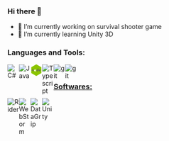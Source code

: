 ### Hi there 👋

- 🔭 I’m currently working on survival shooter game
- 🌱 I’m currently learning Unity 3D


### Languages and Tools:
<a href="https://docs.microsoft.com/pt-br/dotnet/csharp/" target="_blank"><img align="left" alt="C#" width="26px" src="https://storage.googleapis.com/hcode.com.br/courses/65/logo_svg5fd776bc276da.svg" /></a>
<a href="https://www.java.com" target="_blank"><img align="left" alt="Java" width="26px" src="https://image.flaticon.com/icons/png/512/226/226777.png" /></a>
<a href="https://nodejs.org/en/" target="_blank"><img align="left" alt="NodeJs" width="26px" src="https://raw.githubusercontent.com/robsonkades/vscode-express-snippets/master/images/node.png" /></a>
<a href="https://www.typescriptlang.org" target="_blank"><img align="left" alt="Typescript" width="26px" src="https://image.flaticon.com/icons/png/512/919/919832.png" /></a>
<a href="https://git-scm.com/" target="_blank"> <img align="left" alt="git" width="26px" src="https://www.vectorlogo.zone/logos/git-scm/git-scm-icon.svg"/>
<a href="https://git-scm.com/" target="_blank"> <img align="left" alt="git" width="26px" src="https://desenvolvimentoaberto.files.wordpress.com/2016/11/logoazuresql.png"/>

<br />
 
### Softwares:

<a href="https://www.jetbrains.com/pt-br/rider/" target="_blank"><img align="left" alt="Rider" width="26px" src="https://resources.jetbrains.com/storage/products/rider/img/meta/rider_logo_300x300.png" /></a>
 <a href="https://www.jetbrains.com/pt-br/webstorm/" target="_blank"><img align="left" alt="WebStorm" width="26px" src="https://resources.jetbrains.com/storage/products/webstorm/img/meta/webstorm_logo_300x300.png" /></a>
 <a href="https://www.jetbrains.com/pt-br/datagrip/" target="_blank"><img align="left" alt="DataGrip" width="26px" src="https://resources.jetbrains.com/storage/products/datagrip/img/meta/datagrip_logo_300x300.png" /></a>
<a href="https://unity.com" target="_blank"><img align="left" alt="Unity" width="26px" src="https://cdn4.iconfinder.com/data/icons/various-icons-2/476/Unity.png" /></a>
<br />
  

